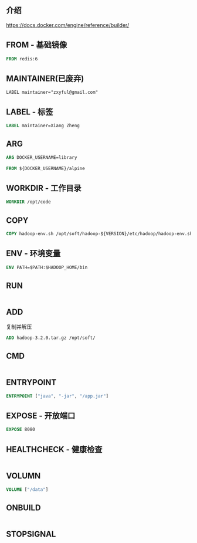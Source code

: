 
## 介绍
https://docs.docker.com/engine/reference/builder/



## FROM - 基础镜像

```dockerfile
FROM redis:6
```



## MAINTAINER(已废弃)

```
LABEL maintainer="zxyful@gmail.com"
```



## LABEL - 标签

```dockerfile
LABEL maintainer=Xiang Zheng
```



## ARG

```dockerfile
ARG DOCKER_USERNAME=library
 
FROM ${DOCKER_USERNAME}/alpine
```

## WORKDIR - 工作目录
```dockerfile
WORKDIR /opt/code
```

## COPY
```dockerfile
COPY hadoop-env.sh /opt/soft/hadoop-${VERSION}/etc/hadoop/hadoop-env.sh
```



## ENV - 环境变量

```dockerfile
ENV PATH=$PATH:$HADOOP_HOME/bin
```

## RUN
```dockerfile
```

## ADD 

复制并解压

```dockerfile
ADD hadoop-3.2.0.tar.gz /opt/soft/
```

## CMD
```dockerfile
```



## ENTRYPOINT

```dockerfile
ENTRYPOINT ["java", "-jar", "/app.jar"]
```



## EXPOSE - 开放端口

```dockerfile
EXPOSE 8080
```



## HEALTHCHECK - 健康检查

```dockerfile
```



## VOLUMN

```dockerfile
VOLUME ["/data"] 
```



## ONBUILD

```dockerfile
```



## STOPSIGNAL
